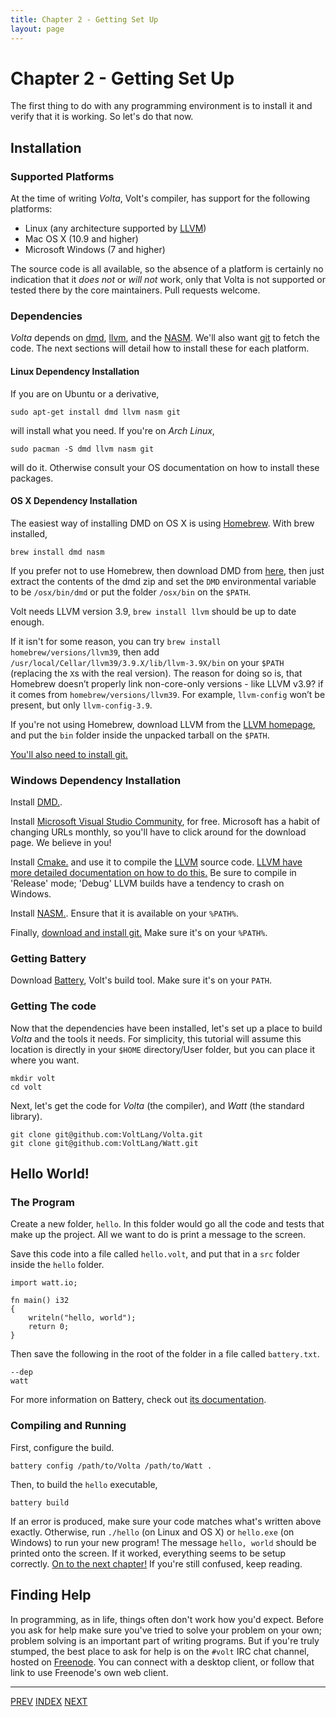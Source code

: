 ```yaml
---
title: Chapter 2 - Getting Set Up
layout: page
---
```

# Chapter 2 - Getting Set Up

The first thing to do with any programming environment is to install it and verify that it is working. So let's do that now.

## Installation

### Supported Platforms

At the time of writing *Volta*, Volt's compiler, has support for the following platforms:

* Linux (any architecture supported by [LLVM](http://llvm.org))
* Mac OS X (10.9 and higher)
* Microsoft Windows (7 and higher)

The source code is all available, so the absence of a platform is certainly no indication that it *does not* or *will not* work, only that Volta is not supported or tested there by the core maintainers. Pull requests welcome.

### Dependencies

*Volta* depends on [dmd](http://dlang.org), [llvm](http://llvm.org), and the [NASM](http://nasm.us). We'll also want [git](http://git-scm.com) to fetch the code. The next sections will detail how to install these for each platform.

#### Linux Dependency Installation

If you are on Ubuntu or a derivative,

	sudo apt-get install dmd llvm nasm git

will install what you need. If you're on *Arch Linux*,

	sudo pacman -S dmd llvm nasm git

will do it. Otherwise consult your OS documentation on how to install these packages.

#### OS X Dependency Installation

The easiest way of installing DMD on OS X is using [Homebrew](http://brew.sh). With brew installed,

	brew install dmd nasm

If you prefer not to use Homebrew, then download DMD from [here](http://dlang.org/download.html), then just extract the contents of the dmd zip and set the `DMD` environmental variable to be `/osx/bin/dmd` or put the folder `/osx/bin` on the `$PATH`.

Volt needs LLVM version 3.9, `brew install llvm` should be up to date enough.

If it isn't for some reason, you can try `brew install homebrew/versions/llvm39`, then add `/usr/local/Cellar/llvm39/3.9.X/lib/llvm-3.9X/bin` on your `$PATH` (replacing the `X`s with the real version). The reason for doing so is, that Homebrew doesn’t properly link non-core-only versions - like LLVM v3.9? if it comes from `homebrew/versions/llvm39`. For example, `llvm-config` won’t be present, but only `llvm-config-3.9`.

If you're not using Homebrew, download LLVM from the [LLVM homepage](http://llvm.org), and put the `bin` folder inside the unpacked tarball on the `$PATH`.

[You'll also need to install git.](https://git-scm.com/download/mac)


### Windows Dependency Installation

Install [DMD.](http://dlang.org/download.html).

Install [Microsoft Visual Studio Community](https://www.visualstudio.com), for free. Microsoft has a habit of changing URLs monthly, so you'll have to click around for the download page. We believe in you!

Install [Cmake.](https://cmake.org/) and use it to compile the [LLVM](llvm.org) source code. [LLVM have more detailed documentation on how to do this.](http://llvm.org/docs/CMake.html) Be sure to compile in 'Release' mode; 'Debug' LLVM builds have a tendency to crash on Windows.

Install [NASM.](http://www.nasm.us/). Ensure that it is available on your `%PATH%`.

Finally, [download and install git.](https://git-scm.com/download/win) Make sure it's on your `%PATH%`.

### Getting Battery

Download [Battery](https://github.com/VoltLang/Battery/releases), Volt's build tool. Make sure it's on your `PATH`.

### Getting The code

Now that the dependencies have been installed, let's set up a place to build *Volta* and the tools it needs. For simplicity, this tutorial will assume this location is directly in your `$HOME` directory/User folder, but you can place it where you want.

	mkdir volt
	cd volt

Next, let's get the code for *Volta* (the compiler), and *Watt* (the standard library).

	git clone git@github.com:VoltLang/Volta.git
	git clone git@github.com:VoltLang/Watt.git

## Hello World!

### The Program

Create a new folder, `hello`. In this folder would go all the code and tests that make up the project. All we want to do is print a message to the screen.

Save this code into a file called `hello.volt`, and put that in a `src` folder inside the `hello` folder.

	import watt.io;

	fn main() i32
	{
		writeln("hello, world");
		return 0;
	}

Then save the following in the root of the folder in a file called `battery.txt`.

	--dep
	watt

For more information on Battery, check out [its documentation](https://github.com/VoltLang/Battery/blob/master/doc/index.md).

### Compiling and Running

First, configure the build.

	battery config /path/to/Volta /path/to/Watt .

Then, to build the `hello` executable,

	battery build

If an error is produced, make sure your code matches what's written above exactly. Otherwise, run `./hello` (on Linux and OS X) or `hello.exe` (on Windows) to run your new program! The message `hello, world` should be printed onto the screen. If it worked, everything seems to be setup correctly. [On to the next chapter!](c3-steps.html) If you're still confused, keep reading.

## Finding Help

In programming, as in life, things often don't work how you'd expect. Before you ask for help make sure you've tried to solve your problem on your own; problem solving is an important part of writing programs. But if you're truly stumped, the best place to ask for help is on the `#volt` IRC chat channel, hosted on [Freenode](https://webchat.freenode.net/). You can connect with a desktop client, or follow that link to use Freenode's own web client.

---

[PREV](c1-intro.html) [INDEX](c1-intro.html) [NEXT](c3-steps.html)